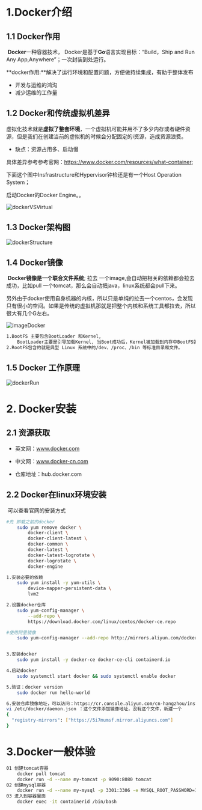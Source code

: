 # 1.Docker介绍

## 1.1 Docker作用

​	**Docker**一种容器技术， Docker是基于**Go**语言实现目标：“Build，Ship and Run Any App,Anywhere”；一次封装到处运行。

**docker作用:**解决了运行环境和配置问题，方便做持续集成，有助于整体发布

- 开发与运维的鸿沟
- 减少运维的工作量

## 1.2 Docker和传统虚拟机差异

​	虚拟化技术就是**虚拟了整套环境**，一个虚拟机可能并用不了多少内存或者硬件资源，但是我们在创建当前的虚拟机的时候会分配固定的i资源，造成资源浪费。

- 缺点：资源占用多、启动慢

具体差异参考参考官网：<https://www.docker.com/resources/what-container>;

下面这个图中Insfrastructure和Hypervisor钟检还是有一个Host Operation System；

启动Docker的Docker Engine。。

![dockerVSVirtual](//wx4.sinaimg.cn/mw690/b8a27c2fgy1g3es0agng0j216g0gzn01.jpg)



## 1.3 Docker架构图

![dockerStructure](//wx3.sinaimg.cn/mw690/b8a27c2fgy1g3esijjly0j20ji0a5n1a.jpg)



## 1.4 Docker镜像

​	**Docker镜像是一个联合文件系统**; 拉去 一个image,会自动把相关的依赖都会拉去成功，比如pull 一个tomcat，那么会自动把java，linux系统都会pull下来。

​	另外由于docker使用自身机器的内核，所以只是单纯的拉去一个centos，会发现只有很小的空间。如果是传统的虚拟机那就是把整个内核和系统工具都拉去，所以很大有几个G左右。

![imageDocker](//ws1.sinaimg.cn/mw690/b8a27c2fgy1g3ezu4cqhej20bj07bwi0.jpg)

```bash
1.BootFS 主要包含BootLoader 和Kernel,
	BootLoader主要是引导加载Kernel, 当Boot成功后，Kernel被加载到内存中BootFS就被Umount了。
2.RootFS包含的就是典型 Linux 系统中的/dev、/proc、/bin 等标准目录和文件。
```



## 1.5 Docker 工作原理

![dockerRun](//ws1.sinaimg.cn/mw690/b8a27c2fgy1g3etfg0f17j20jd0dbgni.jpg)



# 2. Docker安装

## 2.1 资源获取

- 英文网：www.docker.com 

- 中文网：www.docker-cn.com

- 仓库地址：hub.docker.com



## 2.2 Docker在linux环境安装

​	可以查看官网的安装方式	

```bash
#先 卸载之前的docker
    sudo yum remove docker \
        docker-client \
        docker-client-latest \
        docker-common \
        docker-latest \
        docker-latest-logrotate \
        docker-logrotate \
        docker-engine

1.安装必要的依赖
	sudo yum install -y yum-utils \
        device-mapper-persistent-data \
        lvm2

2.设置docker仓库
	sudo yum-config-manager \
        --add-repo \
        https://download.docker.com/linux/centos/docker-ce.repo

#使用阿里镜像
	sudo yum-config-manager --add-repo http://mirrors.aliyun.com/docker-ce/linux/centos/docker-ce.repo


3.安装docker
	sudo yum install -y docker-ce docker-ce-cli containerd.io

4.启动docker
	sudo systemctl start docker && sudo systemctl enable docker

5.验证：docker version
	sudo docker run hello-world
```

```bash
6.安装仓库镜像地址，可以访问：https://cr.console.aliyun.com/cn-hangzhou/instances/mirrors
vi /etc/docker/daemon.json ：这个文件添加镜像地址，没有这个文件，新建一个
{
  "registry-mirrors": ["https://5i7mumsf.mirror.aliyuncs.com"]
}
```



# 3.Docker一般体验

```bash
01 创建tomcat容器
    docker pull tomcat
    docker run -d --name my-tomcat -p 9090:8080 tomcat
02 创建mysql容器
    docker run -d --name my-mysql -p 3301:3306 -e MYSQL_ROOT_PASSWORD=123456 -- privileged mysql:5.7
03 进入到容器里面
    docker exec -it containerid /bin/bash
```

